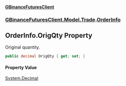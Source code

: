 #### [GBinanceFuturesClient](./index.md 'index')
### [GBinanceFuturesClient.Model.Trade](./GBinanceFuturesClient-Model-Trade.md 'GBinanceFuturesClient.Model.Trade').[OrderInfo](./GBinanceFuturesClient-Model-Trade-OrderInfo.md 'GBinanceFuturesClient.Model.Trade.OrderInfo')
## OrderInfo.OrigQty Property
Original quantity.  
```csharp
public decimal OrigQty { get; set; }
```
#### Property Value
[System.Decimal](https://docs.microsoft.com/en-us/dotnet/api/System.Decimal 'System.Decimal')  
